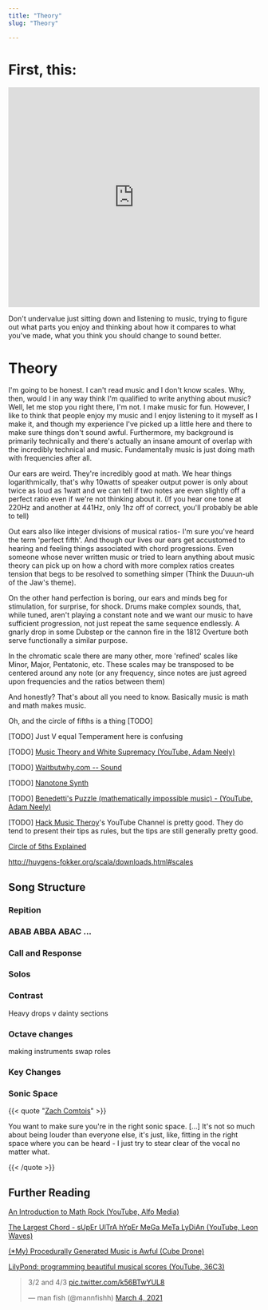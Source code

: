 ```yaml
---
title: "Theory"
slug: "Theory"

---
```


# First, this:

<iframe width="100%" height="440" src="https://www.youtube.com/embed/rgaTLrZGlk0" frameborder="0" allow="accelerometer; autoplay; clipboard-write; encrypted-media; gyroscope; picture-in-picture" allowfullscreen></iframe>

Don't undervalue just sitting down and listening to music, trying to figure out what parts you enjoy and thinking about how it compares to what you've made, what you think you should change to sound better.

# Theory

I'm going to be honest. I can't read music and I don't know scales. Why, then, would I in any way think I'm qualified to write anything about music? Well, let me stop you right there, I'm not. I make music for fun. However, I like to think that people enjoy my music and I enjoy listening to it myself as I make it, and though my experience I've picked up a little here and there to make sure things don't sound awful. Furthermore, my background is primarily technically and there's actually an insane amount of overlap with the incredibly technical and music. Fundamentally music is just doing math with frequencies after all.

Our ears are weird. They're incredibly good at math. We hear things logarithmically, that's why 10watts of speaker output power is only about twice as loud as 1watt and we can tell if two notes are even slightly off a perfect ratio even if we're not thinking about it. (If you hear one tone at 220Hz and another at 441Hz, only 1hz off of correct, you'll probably be able to tell)

Out ears also like integer divisions of musical ratios- I'm sure you've heard the term 'perfect fifth'. And though our lives our ears get accustomed to hearing and feeling things associated with chord progressions. Even someone whose never written music or tried to learn anything about music theory can pick up on how a chord with more complex ratios creates tension that begs to be resolved to something simper (Think the Duuun-uh of the Jaw's theme).

On the other hand perfection is boring, our ears and minds beg for stimulation, for surprise, for shock. Drums make complex sounds, that, while tuned, aren't playing a constant note and we want our music to have sufficient progression, not just repeat the same sequence endlessly. A gnarly drop in some Dubstep or the cannon fire in the 1812 Overture both serve functionally a similar purpose.

In the chromatic scale there are many other, more 'refined' scales like Minor, Major, Pentatonic, etc. These scales may be transposed to be centered around any note (or any frequency, since notes are just agreed upon frequencies and the ratios between them)

And honestly? That's about all you need to know. Basically music is math and math makes music.

Oh, and the circle of fifths is a thing [TODO]

[TODO] Just V equal Temperament here is confusing

[TODO] [Music Theory and White Supremacy (YouTube, Adam Neely)](https://www.youtube.com/watch?v=Kr3quGh7pJA)

[TODO] [Waitbutwhy.com -- Sound](https://waitbutwhy.com/2016/03/sound.html)

[TODO] [Nanotone Synth](https://dylancassidy.itch.io/nanotone-synth)

[TODO] [Benedetti's Puzzle (mathematically impossible music) - (YouTube, Adam Neely)](https://youtu.be/TYhPAbsIqA8)

[TODO] [Hack Music Theroy](https://www.youtube.com/c/RevolutionHarmony/videos)'s YouTube Channel is pretty good. They do tend to present their tips as rules, but the tips are still generally pretty good.

[Circle of 5ths Explained](https://ledgernote.com/columns/music-theory/circle-of-fifths-explained/)

http://huygens-fokker.org/scala/downloads.html#scales

## Song Structure

### Repition

### ABAB ABBA ABAC ...

### Call and Response

### Solos

### Contrast

Heavy drops v dainty sections

### Octave changes

making instruments swap roles

### Key Changes

### Sonic Space

{{< quote "[Zach Comtois](https://www.youtube.com/watch?v=OswXhyPgGN4)" >}}

You want to make sure you're in the right sonic space. [...] It's not so much about being louder than everyone else, it's just, like, fitting in the right space where you can be heard - I just try to stear clear of the vocal no matter what.

{{< /quote >}}

## Further Reading

[An Introduction to Math Rock (YouTube, Alfo Media)](https://youtu.be/MF4Fs1lgYc8)

[The Largest Chord - sUpEr UlTrA hYpEr MeGa MeTa LyDiAn (YouTube, Leon Waves)](https://www.youtube.com/watch?v=HeTygKpi6pI)

[(*My) Procedurally Generated Music is Awful (Cube Drone)](https://devlog.groovelet.com/p/procedurally-generated-music-is-awful)

[LilyPond: programming beautiful musical scores (YouTube, 36C3)](https://www.youtube.com/watch?v=ryiXvCX3I64)



<blockquote class="twitter-tweet"><p lang="und" dir="ltr">3/2 and 4/3 <a href="https://t.co/k56BTwYUL8">pic.twitter.com/k56BTwYUL8</a></p>&mdash; man fish (@mannfishh) <a href="https://twitter.com/mannfishh/status/1367589684021366785?ref_src=twsrc%5Etfw">March 4, 2021</a></blockquote> <script async src="https://platform.twitter.com/widgets.js" charset="utf-8"></script>
